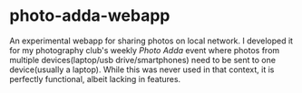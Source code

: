 # photo-adda-webapp
An experimental webapp for sharing photos on local network.
I developed it for my photography club's weekly _Photo Adda_ event where photos from multiple devices(laptop/usb drive/smartphones) need to be sent to one device(usually a laptop). While this was never used in that context, it is perfectly functional, albeit lacking in features.
